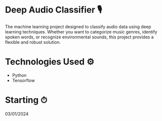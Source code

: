 
# Deep Audio Classifier 🎙
The machine learning project designed to classify audio data using deep learning techniques. Whether you want to categorize music genres, identify spoken words, or recognize environmental sounds, this project provides a flexible and robust solution.
# Technologies Used ⚙
- Python <br>
- Tensorflow <br>
# Starting ⏱
03/01/2024
